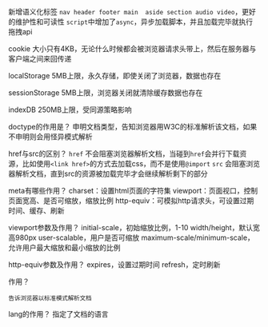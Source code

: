 新增语义化标签
    `nav header footer main  aside section audio video`，更好的维护性和可读性
    `script`中增加了`async`，异步加载脚本，并且加载完毕就执行
    拖拽api

cookie
    大小只有4KB，无论什么时候都会被浏览器请求头带上，然后在服务器与客户端之间来回传递

localStorage
    5MB上限，永久存储，即使关闭了浏览器，数据也存在

sessionStorage
    5MB上限，浏览器关闭就清除缓存数据也存在

indexDB
    250MB上限，受同源策略影响

doctype的作用是？
    申明文档类型，告知浏览器用W3C的标准解析该文档，如果不申明则会用怪异模式解析

href与src的区别？
    `href`
        不会阻塞浏览器解析文档，当碰到`href`会并行下载资源，比如使用`<link href>`的方式去加载css，而不是使用`@import`
    `src`
        会阻塞浏览器解析文档，直到src的资源被加载完毕才会继续解析剩下的部分

meta有哪些作用？
    charset：设置html页面的字符集
    viewport：页面视口，控制页面宽高、是否可缩放，缩放比例
    http-equiv：可模拟http请求头，可设置过期时间、缓存、刷新

viewport参数及作用？
    initial-scale，初始缩放比例，1-10
    width/height，默认宽高980px
    user-scalable，用户是否可缩放
    maximum-scale/minimum-scale，允许用户最大缩放和最小缩放的比例

http-equiv参数及作用？
    expires，设置过期时间
    refresh，定时刷新

<!doctype html>作用？
    告诉浏览器以标准模式解析文档

lang的作用？
    指定了文档的语言